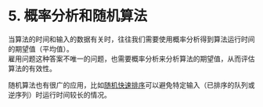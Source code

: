 # 5. 概率分析和随机算法

当算法的时间和输入的数据有关时，往往我们需要使用概率分析得到算法运行时间的期望值（平均值）。  
雇用问题这种答案不唯一的问题，也需要概率分析来分析算法的期望值，从而评估算法的有效性。  
  
随机算法也有很广的应用，比如[随机快速排序](/Code/Algorithms/A-07-1-QuickSort/randomized_quick_sort_realization.c)可以避免特定输入（已排序的队列或逆序列）时运行时间较长的情况。
